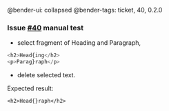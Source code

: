 @bender-ui: collapsed
@bender-tags: ticket, 40, 0.2.0

### Issue [#40](https://github.com/ckeditor/ckeditor5-typing/issues/40) manual test

 - select fragment of Heading and Paragraph,
 ```javascript
 <h2>Head{ing</h2>
 <p>Parag}raph</p>
 ```
 - delete selected text.

Expected result:
```
<h2>Head{}raph</h2>
```
